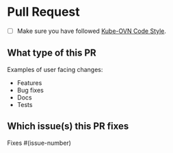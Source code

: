# Pull Request

- [ ] Make sure you have followed [Kube-OVN Code Style](https://github.com/kubeovn/kube-ovn/blob/master/CODE_STYLE.md).

## What type of this PR

Examples of user facing changes:
<!--
Select one or more options that fit this PR.
-->

- Features
- Bug fixes
- Docs
- Tests

<!--
Describe your changes here, ideally you can get that description straight from your descriptive commit message(s)!
-->

## Which issue(s) this PR fixes

Fixes #(issue-number)
